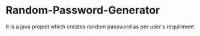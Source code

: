 # Random-Password-Generator
It is a java project which creates random password as per user's requirment
